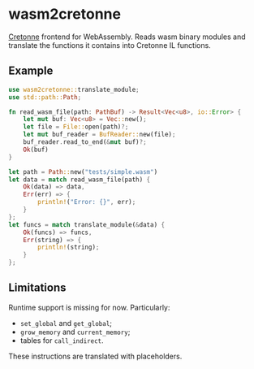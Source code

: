 # wasm2cretonne

[Cretonne](https://github.com/stoklund/cretonne) frontend for WebAssembly. Reads wasm binary modules and translate the functions it contains into Cretonne IL functions.

## Example

```rust
use wasm2cretonne::translate_module;
use std::path::Path;

fn read_wasm_file(path: PathBuf) -> Result<Vec<u8>, io::Error> {
    let mut buf: Vec<u8> = Vec::new();
    let file = File::open(path)?;
    let mut buf_reader = BufReader::new(file);
    buf_reader.read_to_end(&mut buf)?;
    Ok(buf)
}

let path = Path::new("tests/simple.wasm")
let data = match read_wasm_file(path) {
    Ok(data) => data,
    Err(err) => {
        println!("Error: {}", err);
    }
};
let funcs = match translate_module(&data) {
    Ok(funcs) => funcs,
    Err(string) => {
        println!(string);
    }
};
```

## Limitations

Runtime support is missing for now. Particularly:

* `set_global` and `get_global`;
* `grow_memory` and `current_memory`;
* tables for `call_indirect`.

These instructions are translated with placeholders.

